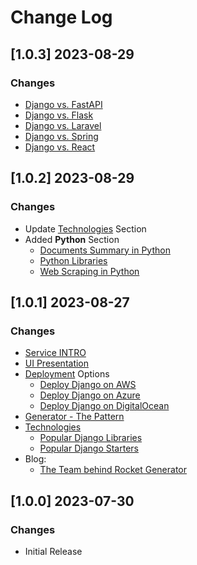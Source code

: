 # Change Log

## [1.0.3] 2023-08-29
### Changes

- [Django vs. FastAPI](https://docs.app-generator.dev/technologies/django/django-vs-fastapi)
- [Django vs. Flask](https://docs.app-generator.dev/technologies/django/django-vs-flask)
- [Django vs. Laravel](https://docs.app-generator.dev/technologies/django/django-vs-laravel)
- [Django vs. Spring](https://docs.app-generator.dev/technologies/django/django-vs-spring)
- [Django vs. React](https://docs.app-generator.dev/technologies/django/django-vs-react)

## [1.0.2] 2023-08-29
### Changes

- Update [Technologies](https://docs.app-generator.dev/technologies) Section
- Added **Python** Section
  - [Documents Summary in Python](https://docs.app-generator.dev/technologies/python/document-summary)
  - [Python Libraries](https://docs.app-generator.dev/technologies/python/popular-libraries)
  - [Web Scraping in Python](https://docs.app-generator.dev/technologies/python/web-scraping)

## [1.0.1] 2023-08-27
### Changes

- [Service INTRO](https://docs.app-generator.dev/)
- [UI Presentation](https://docs.app-generator.dev/django-generator/intro)
- [Deployment](https://docs.app-generator.dev/deployment) Options
  - [Deploy Django on AWS](https://docs.app-generator.dev/deployment/django-aws)
  - [Deploy Django on Azure](https://docs.app-generator.dev/deployment/django-azure)
  - [Deploy Django on DigitalOcean](https://docs.app-generator.dev/deployment/django-digitalocean)
- [Generator - The Pattern](https://docs.app-generator.dev/for-developers/intro)
- [Technologies](https://docs.app-generator.dev/technologies)  
  - [Popular Django Libraries](https://docs.app-generator.dev/technologies/django/popular-libraries)
  - [Popular Django Starters](https://docs.app-generator.dev/technologies/django/popular-starters)
- Blog:
  - [The Team behind Rocket Generator](https://docs.app-generator.dev/blog/team)

## [1.0.0] 2023-07-30
### Changes

- Initial Release

